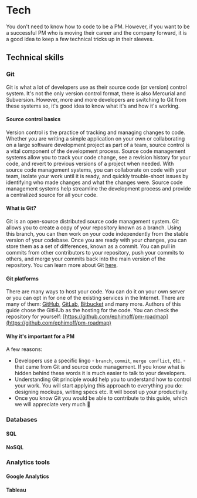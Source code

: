 # Tech

You don't need to know how to code to be a PM. However, if you want to be a successful PM who is moving their career and the company forward, it is a good idea to keep a few technical tricks up in their sleeves.

## Technical skills

### Git

Git is what a lot of developers use as their source code (or version) control system. It's not the only version control format, there is also Mercurial and Subversion. However, more and more developers are switching to Git from these systems so, it's good idea to know what it's and how it's working.

#### Source control basics

Version control is the practice of tracking and managing changes to code. Whether you are writing a simple application on your own or collaborating on a large software development project as part of a team, source control is a vital component of the development process. Source code management systems allow you to track your code change, see a revision history for your code, and revert to previous versions of a project when needed. With source code management systems, you can collaborate on code with your team, isolate your work until it is ready, and quickly trouble-shoot issues by identifying who made changes and what the changes were. Source code management systems help streamline the development process and provide a centralized source for all your code.

#### What is Git?

Git is an open-source distributed source code management system. Git allows you to create a copy of your repository known as a branch. Using this branch, you can then work on your code independently from the stable version of your codebase. Once you are ready with your changes, you can store them as a set of differences, known as a commit. You can pull in commits from other contributors to your repository, push your commits to others, and merge your commits back into the main version of the repository. You can learn more about Git [here](https://git-scm.com/).

#### Git platforms

There are many ways to host your code. You can do it on your own server or you can opt in for one of the existing services in the Internet. There are many of them: [GitHub](https://github.com), [GitLab](https://about.gitlab.com/), [Bitbucket](https://bitbucket.org/) and many more. Authors of this guide chose the GitHUb as the hosting for the code. You can check the repository for yourself: [https://github.com/ephimoff/pm-roadmap](https://github.com/ephimoff/pm-roadmap)

#### Why it's important for a PM

A few reasons:

- Developers use a specific lingo - `branch`, `commit`, `merge conflict`, etc. - that came from Git and source code management. If you know what is hidden behind these words it is much easier to talk to your developers.
- Understanding Git principle would help you to understand how to control your work. You will start applying this approach to everything you do: designing mockups, writing specs etc. It will boost up your productivity.
- Once you know Git you would be able to contribute to this guide, which we will appreciate very much 🤗

### Databases

#### SQL

#### NoSQL

### Analytics tools

#### Google Analytics

#### Tableau
